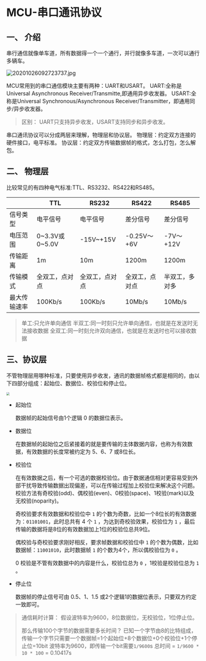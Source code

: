 # MCU-串口通讯协议

## 一、 介绍

串行通信就像单车道，所有数据得一个一个通行，并行就像多车道，一次可以通行多辆车。

![20201026092723737.jpg](C:\Users\Dell\Desktop\20201026092723737.jpg)

MCU常用到的串口通信模块主要有两种：UART和USART。
UART:全称是Universal Asynchronous Receiver/Transmitte,即通用异步收发器。
USART:全称是Universal Synchronous/Asynchronous Receiver/Transmitter，即通用同步/异步收发器。

> 区别：
> UART只支持异步收发，USART支持同步和异步收发。

串口通讯协议可以分成两层来理解，物理层和协议层。
物理层：约定双方连接的硬件接口，电平标准。
协议层：约定双方传输数据帧的格式，怎么打包，怎么解包。

## 二、 物理层

比较常见的有四种电气标准:TTL、RS3232、RS422和RS485。

|        | TTL           | RS232     | RS422      | RS485    |
| ------ | ------------- | --------- | ---------- | -------- |
| 信号类型   | 电平信号          | 电平信号      | 差分信号       | 差分信号     |
| 电压范围   | 0~3.3V或0~5.0V | -15V~+15V | -0.25V～+6V | -7V～+12V |
| 传输距离   | 1m            | 10m       | 1200m      | 1200m    |
| 传输模式   | 全双工，点对点       | 全双工，点对点   | 全双工，点对点    | 半双工，多对多  |
| 最大传输速率 | 100Kb/s       | 100Kb/s   | 10Mb/s     | 10Mb/s   |

> 单工:只允许单向通信
> 半双工:同一时刻只允许单向通信，也就是在发送时无法接收数据
> 全双工:同一时刻允许双向通信，也就是在发送时也可以接收数据

## 三、协议层

不管物理层用哪种标准，只要使用异步收发，通讯的数据帧格式都是相同的，由以下四部分组成：起始位、数据位、校验位和停止位。

<img src="C:\Users\ta\Desktop\串口数据帧2.jpg" style="zoom:50%;" />

- 起始位
  
    数据帧的起始信号由1个逻辑 0 的数据位表示。

- 数据位
  
    在数据帧的起始位之后紧接着的就是要传输的主体数据内容，也称为有效数据，有效数据的长度常被约定为 5、6、7 或8位长。

- 校验位
  
    在有效数据之后，有一个可选的数据校验位。由于数据通信相对更容易受到外部干扰导致传输数据出现偏差，可以在传输过程加上校验位来解决这个问题。校验方法有奇校验(odd)、偶校验(even)、0校验(space)、1校验(mark)以及无校验(noparity)。
  
    奇校验要求有效数据和校验位中 `1` 的个数为奇数，比如一个8位长的有效数据为：`01101001`，此时总共有 4 个 `1` ，为达到奇校验效果，校验位为 `1` ，最后传输的数据将是8位的有效数据加上1位的校验位总共9位。
  
    偶校验与奇校验要求刚好相反，要求帧数据和校验位中 `1` 的个数为偶数，比如数据帧：`11001010`，此时数据帧 `1` 的个数为4个，所以偶校验位为 `0` 。
  
    0 校验是不管有效数据中的内容是什么，校验位总为 `0` ，1校验是校验位总为 `1` 。

- 停止位
  
    数据帧的停止信号可由 0.5、1、1.5 或2个逻辑1的数据位表示，只要双方约定一致即可。

> 通信耗时计算：
> 假设波特率为9600，8位数据位，无校验位，1位停止位。
> 
> 那么传输100个字节的数据需要多长时间？
> 已知一个字节由8的比特组成，传输一个字节只需要一个数据帧=1个起始位+8个数据位+0个校验位+1个停止位=10bit
> 波特率为9600，即传输一个bit需要`1/9600`s
> 总时间 = `1/9600 * 10 * 100` = 0.10417s